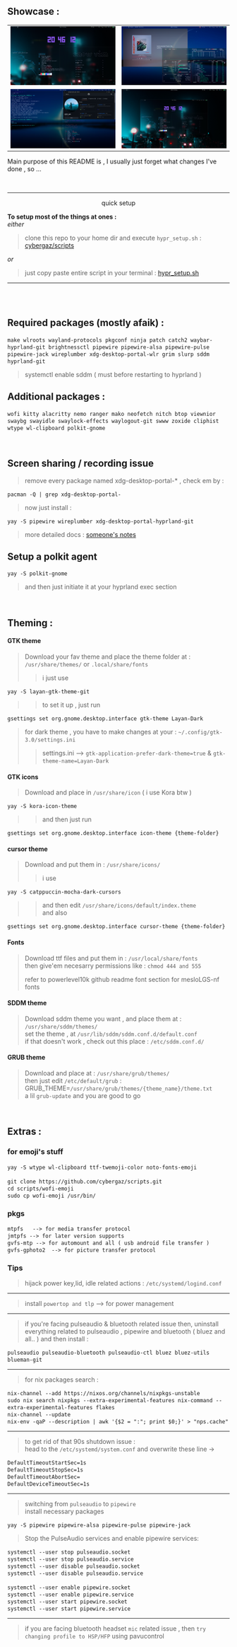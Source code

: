 ## Showcase :

| | |   
|:------------------------------:|:------------------------------:| 
|<img width="100%" src="https://github.com/cybergaz/void_repo/blob/master/screenshots/1676185887.png" alt="ss1">|<img width="100%" src="https://github.com/cybergaz/void_repo/blob/master/screenshots/1676186035.png" alt="ss2">|
|<img width="100%" src="https://github.com/cybergaz/void_repo/blob/master/screenshots/1676186789.png" alt="ss3">|<img width="100%" src="https://github.com/cybergaz/void_repo/blob/master/screenshots/1676202951.png" alt="ss4">|


Main purpose of this README is , I usually just forget what changes I've done , so ...    

<br>

___

<div style="text-align: center;">

quick setup 

</div>

**To setup most of the things at ones :**
<br>
*either*
> clone this repo to your home dir and execute `hypr_setup.sh` : [cybergaz/scripts](https://github.com/cybergaz/scripts)

*or*
> just copy paste entire script in your terminal : [hypr_setup.sh](https://github.com/cybergaz/scripts/blob/main/hypr_setup.sh)

___


<br>

<br>

## Required packages (mostly afaik) :

```
make wlroots wayland-protocols pkgconf ninja patch catch2 waybar-hyprland-git brightnessctl pipewire pipewire-alsa pipewire-pulse pipewire-jack wireplumber xdg-desktop-portal-wlr grim slurp sddm hyprland-git 

```
> systemctl enable sddm ( must before restarting to hyprland )    


## Additional packages :
    wofi kitty alacritty nemo ranger mako neofetch nitch btop viewnior swaybg swayidle swaylock-effects waylogout-git swww zoxide cliphist wtype wl-clipboard polkit-gnome


<br>

## Screen sharing / recording issue
> remove every package named xdg-desktop-portal-* , check em by :  
    
    pacman -Q | grep xdg-desktop-portal-
> now just install : 

    yay -S pipewire wireplumber xdg-desktop-portal-hyprland-git

> more detailed docs :
[someone's notes](https://gist.github.com/PowerBall253/2dea6ddf6974ba4e5d26c3139ffb7580)

    
## Setup a polkit agent 
    yay -S polkit-gnome
>and then just initiate it at your hyprland exec section        

<br>

## Theming :

#### GTK theme 
>Download your fav theme and place the theme folder at : `/usr/share/themes/` or `.local/share/fonts`    
> > i just use        

    yay -S layan-gtk-theme-git
> > to set it up , just run        
    
    gsettings set org.gnome.desktop.interface gtk-theme Layan-Dark
> for dark theme , you have to make changes at your : `~/.config/gtk-3.0/settings.ini`         
> > settings.ini -->  `gtk-application-prefer-dark-theme=true`  &  `gtk-theme-name=Layan-Dark`         

#### GTK icons 

>Download and place in `/usr/share/icon`   ( i use Kora btw )    
    
    yay -S kora-icon-theme
> >and then just run          
    
    gsettings set org.gnome.desktop.interface icon-theme {theme-folder}

#### cursor theme 
> Download and put them in : `/usr/share/icons/`          
> >i use          

    yay -S catppuccin-mocha-dark-cursors 
> >and then edit `/usr/share/icons/default/index.theme`           
> >and also       

    gsettings set org.gnome.desktop.interface cursor-theme {theme-folder}
 
#### Fonts 
> Download ttf files and put them in : `/usr/local/share/fonts`     
> then give'em necesarry permissions like : `chmod 444 and 555`    
> 
>  refer to powerlevel10k github readme font section for mesloLGS-nf  fonts

#### SDDM theme 
>Download sddm theme you want , and place them at : `/usr/share/sddm/themes/`         
>set the theme , at `/usr/lib/sddm/sddm.conf.d/default.conf`        
>if that doesn't work , check out this place : `/etc/sddm.conf.d/`

#### GRUB theme
>Download and place at : `/usr/share/grub/themes/`            
>then just edit `/etc/default/grub` : GRUB_THEME=`/usr/share/grub/themes/{theme_name}/theme.txt`      
>a lil `grub-update` and you are good to go           

<br>

## Extras :

### for emoji's stuff

    yay -S wtype wl-clipboard ttf-twemoji-color noto-fonts-emoji
    
    git clone https://github.com/cybergaz/scripts.git
    cd scripts/wofi-emoji
    sudo cp wofi-emoji /usr/bin/


### pkgs

    mtpfs   --> for media transfer protocol
    jmtpfs --> for later version supports
    gvfs-mtp --> for automount and all ( usb android file transfer )
    gvfs-gphoto2  --> for picture transfer protocol



### Tips

>hijack power key,lid, idle related actions : `/etc/systemd/logind.conf`
---

>install `powertop and tlp`   --> for power management    
---

>if you're facing pulseaudio & bluetooth related issue then, uninstall everything related to pulseaudio , pipewire and bluetooth ( bluez and all.. ) and then install : 

    pulseaudio pulseaudio-bluetooth pulseaudio-ctl bluez bluez-utils blueman-git
---

>for nix packages search :    
  
    nix-channel --add https://nixos.org/channels/nixpkgs-unstable   
    sudo nix search nixpkgs --extra-experimental-features nix-command --extra-experimental-features flakes  
    nix-channel --update         
    nix-env -qaP --description | awk '{$2 = ":"; print $0;}' > "nps.cache"  
---

>to get rid of that 90s shutdown issue :   
>head to the `/etc/systemd/system.conf` and overwrite these line -> 
```
DefaultTimeoutStartSec=1s
DefaultTimeoutStopSec=1s
DefaultTimeoutAbortSec=
DefaultDeviceTimeoutSec=1s
```
---

>switching from `pulseaudio` to `pipewire`  
>install necessary packages   
```
yay -S pipewire pipewire-alsa pipewire-pulse pipewire-jack
```
>Stop the PulseAudio services and enable pipewire services: 
```
systemctl --user stop pulseaudio.socket
systemctl --user stop pulseaudio.service
systemctl --user disable pulseaudio.socket
systemctl --user disable pulseaudio.service

systemctl --user enable pipewire.socket
systemctl --user enable pipewire.service
systemctl --user start pipewire.socket
systemctl --user start pipewire.service
```
---

>if you are facing bluetooth headset `mic` related issue , then `try changing profile to HSP/HFP` using pavucontrol
